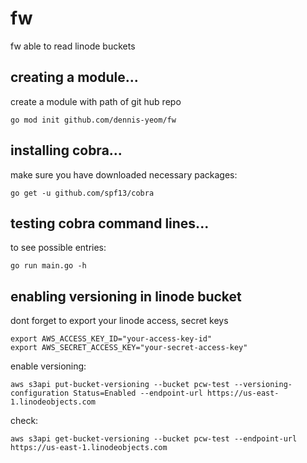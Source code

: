 # fw
fw able to read linode buckets

## creating a module...
create a module with path of git hub repo

```
go mod init github.com/dennis-yeom/fw
```

## installing cobra...
make sure you have downloaded necessary packages:

```
go get -u github.com/spf13/cobra
```

## testing cobra command lines...
to see possible entries:
```
go run main.go -h
```

## enabling versioning in linode bucket
dont forget to export your linode access, secret keys

```
export AWS_ACCESS_KEY_ID="your-access-key-id"
export AWS_SECRET_ACCESS_KEY="your-secret-access-key"
```



enable versioning:
```
aws s3api put-bucket-versioning --bucket pcw-test --versioning-configuration Status=Enabled --endpoint-url https://us-east-1.linodeobjects.com
```

check:
```
aws s3api get-bucket-versioning --bucket pcw-test --endpoint-url https://us-east-1.linodeobjects.com
```